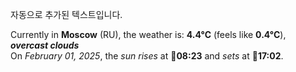 
자동으로 추가된 텍스트입니다.

<!--START_SECTION:weather:moscow-->
Currently in **Moscow** (RU), the weather is: **4.4°C** (feels like **0.4°C**), ***overcast clouds***<br/>
On *February 01, 2025*, the *sun rises* at 🌅**08:23** and *sets* at 🌇**17:02**.
<!--END_SECTION:weather-->
